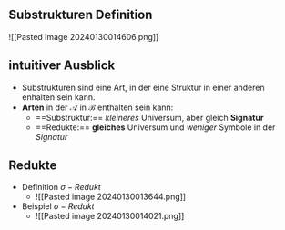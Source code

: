 ## Substrukturen Definition
![[Pasted image 20240130014606.png]]
## intuitiver Ausblick
- Substrukturen sind eine Art, in der eine Struktur in einer anderen enhalten sein kann.
- **Arten** in der $\mathcal A$ in $\mathcal B$ enthalten sein kann:
	- ==Substruktur:== *kleineres* Universum, aber gleich **Signatur**
	- ==Redukte:== **gleiches** Universum und *weniger* Symbole in der *Signatur*
##  Redukte 
- Definition $\sigma - Redukt$
	- ![[Pasted image 20240130013644.png]]
- Beispiel $\sigma - Redukt$
	- ![[Pasted image 20240130014021.png]]